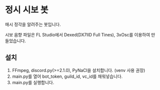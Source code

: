 # 정시 시보 봇

매시 정각을 알려주는 봇입니다.

시보 음향 파일은 FL Studio에서 Dexed(DX7IID Full Tines), 3xOsc를 이용하여 만들었습니다.

## 설치
1. FFmpeg, discord.py(>=2.1.0), PyNaCl을 설치합니다. (venv 사용 권장)
2. main.py를 열어 bot_token, guild_id, vc_id를 채워넣습니다.
3. main.py를 실행합니다.

